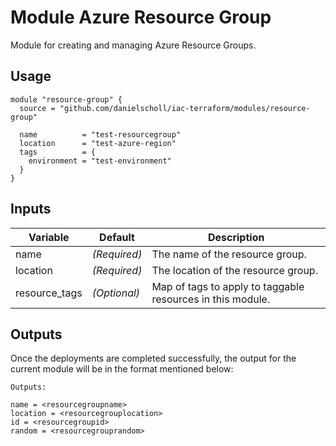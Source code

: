 # Module Azure Resource Group

Module for creating and managing Azure Resource Groups.

## Usage

```hcl
module "resource-group" {
  source = "github.com/danielscholl/iac-terraform/modules/resource-group"

  name          = "test-resourcegroup"
  location      = "test-azure-region"
  tags          = {
    environment = "test-environment"
  } 
}
```

## Inputs

| Variable                      | Default                              | Description                          | 
| ----------------------------- | ------------------------------------ | ------------------------------------ |
| name                          | _(Required)_                         | The name of the resource group.      |
| location                      | _(Required)_                         | The location of the resource group.  |
| resource_tags                 | _(Optional)_                         | Map of tags to apply to taggable resources in this module. |


## Outputs

Once the deployments are completed successfully, the output for the current module will be in the format mentioned below:

```
Outputs:

name = <resourcegroupname>
location = <resourcegrouplocation>
id = <resourcegroupid>
random = <resourcegrouprandom>
```
